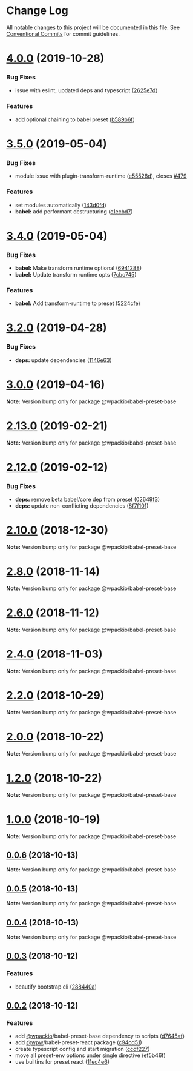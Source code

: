 # Change Log

All notable changes to this project will be documented in this file.
See [Conventional Commits](https://conventionalcommits.org) for commit guidelines.

# [4.0.0](https://github.com/swashata/wp-webpack-script/compare/v3.5.0...v4.0.0) (2019-10-28)


### Bug Fixes

* issue with eslint, updated deps and typescript ([2625e7d](https://github.com/swashata/wp-webpack-script/commit/2625e7d))


### Features

* add optional chaining to babel preset ([b589b6f](https://github.com/swashata/wp-webpack-script/commit/b589b6f))





# [3.5.0](https://github.com/swashata/wp-webpack-script/compare/v3.4.0...v3.5.0) (2019-05-04)


### Bug Fixes

* module issue with plugin-transform-runtime ([e55528d](https://github.com/swashata/wp-webpack-script/commit/e55528d)), closes [#479](https://github.com/swashata/wp-webpack-script/issues/479)


### Features

* set modules automatically ([143d0fd](https://github.com/swashata/wp-webpack-script/commit/143d0fd))
* **babel:** add performant destructuring ([c1ecbd7](https://github.com/swashata/wp-webpack-script/commit/c1ecbd7))





# [3.4.0](https://github.com/swashata/wp-webpack-script/compare/v3.3.0...v3.4.0) (2019-05-04)


### Bug Fixes

* **babel:** Make transform runtime optional ([6941288](https://github.com/swashata/wp-webpack-script/commit/6941288))
* **babel:** Update transform runtime opts ([7cbc745](https://github.com/swashata/wp-webpack-script/commit/7cbc745))


### Features

* **babel:** Add transform-runtime to preset ([5224cfe](https://github.com/swashata/wp-webpack-script/commit/5224cfe))





# [3.2.0](https://github.com/swashata/wp-webpack-script/compare/v3.1.0...v3.2.0) (2019-04-28)


### Bug Fixes

* **deps:** update dependencies ([1146e63](https://github.com/swashata/wp-webpack-script/commit/1146e63))





# [3.0.0](https://github.com/swashata/wp-webpack-script/compare/v2.13.0...v3.0.0) (2019-04-16)

**Note:** Version bump only for package @wpackio/babel-preset-base





# [2.13.0](https://github.com/swashata/wp-webpack-script/compare/v2.12.0...v2.13.0) (2019-02-21)

**Note:** Version bump only for package @wpackio/babel-preset-base





# [2.12.0](https://github.com/swashata/wp-webpack-script/compare/v2.11.0...v2.12.0) (2019-02-12)


### Bug Fixes

* **deps:** remove beta babel/core dep from preset ([02649f3](https://github.com/swashata/wp-webpack-script/commit/02649f3))
* **deps:** update non-conflicting dependencies ([8f7f101](https://github.com/swashata/wp-webpack-script/commit/8f7f101))





# [2.10.0](https://github.com/swashata/wp-webpack-script/compare/v2.9.0...v2.10.0) (2018-12-30)

**Note:** Version bump only for package @wpackio/babel-preset-base





# [2.8.0](https://github.com/swashata/wp-webpack-script/compare/v2.7.0...v2.8.0) (2018-11-14)

**Note:** Version bump only for package @wpackio/babel-preset-base





# [2.6.0](https://github.com/swashata/wp-webpack-script/compare/v2.5.0...v2.6.0) (2018-11-12)

**Note:** Version bump only for package @wpackio/babel-preset-base





# [2.4.0](https://github.com/swashata/wp-webpack-script/compare/v2.3.0...v2.4.0) (2018-11-03)

**Note:** Version bump only for package @wpackio/babel-preset-base





<a name="2.2.0"></a>
# [2.2.0](https://github.com/swashata/wp-webpack-script/compare/v2.1.0...v2.2.0) (2018-10-29)

**Note:** Version bump only for package @wpackio/babel-preset-base





<a name="2.0.0"></a>
# [2.0.0](https://github.com/swashata/wp-webpack-script/compare/v1.2.1...v2.0.0) (2018-10-22)

**Note:** Version bump only for package @wpackio/babel-preset-base





<a name="1.2.0"></a>
# [1.2.0](https://github.com/swashata/wp-webpack-script/compare/v1.1.0...v1.2.0) (2018-10-22)

**Note:** Version bump only for package @wpackio/babel-preset-base





<a name="1.0.0"></a>
# [1.0.0](https://github.com/swashata/wp-webpack-script/compare/v0.0.6...v1.0.0) (2018-10-19)

**Note:** Version bump only for package @wpackio/babel-preset-base





<a name="0.0.6"></a>
## [0.0.6](https://github.com/swashata/wp-webpack-script/compare/v0.0.5...v0.0.6) (2018-10-13)

**Note:** Version bump only for package @wpackio/babel-preset-base





<a name="0.0.5"></a>
## [0.0.5](https://github.com/swashata/wp-webpack-script/compare/v0.0.4...v0.0.5) (2018-10-13)

**Note:** Version bump only for package @wpackio/babel-preset-base





<a name="0.0.4"></a>
## [0.0.4](https://github.com/swashata/wp-webpack-script/compare/v0.0.3...v0.0.4) (2018-10-13)

**Note:** Version bump only for package @wpackio/babel-preset-base





<a name="0.0.3"></a>
## [0.0.3](https://github.com/swashata/wp-webpack-script/compare/v0.0.2...v0.0.3) (2018-10-12)


### Features

* beautify bootstrap cli ([288440a](https://github.com/swashata/wp-webpack-script/commit/288440a))





<a name="0.0.2"></a>
## [0.0.2](https://github.com/swashata/wp-webpack-script/compare/v0.0.1...v0.0.2) (2018-10-12)


### Features

* add [@wpackio](https://github.com/wpackio)/babel-preset-base dependency to scripts ([d7645af](https://github.com/swashata/wp-webpack-script/commit/d7645af))
* add [@wpw](https://github.com/wpw)/babel-preset-react package ([c94cd51](https://github.com/swashata/wp-webpack-script/commit/c94cd51))
* create typescript config and start migration ([ccdf227](https://github.com/swashata/wp-webpack-script/commit/ccdf227))
* move all preset-env options under single directive ([ef5b46f](https://github.com/swashata/wp-webpack-script/commit/ef5b46f))
* use builtins for preset react ([11ec4e6](https://github.com/swashata/wp-webpack-script/commit/11ec4e6))
